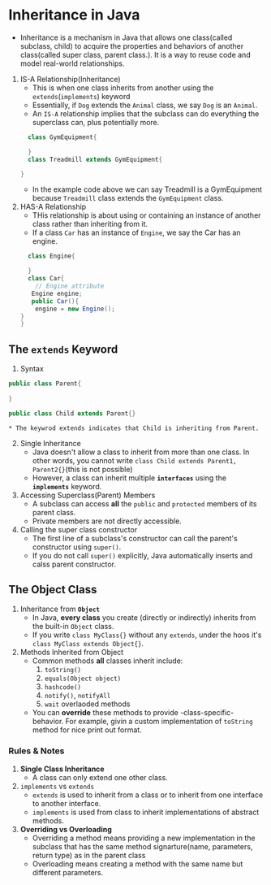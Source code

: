# Inheritance in Java
- Inheritance is a mechanism in Java that allows one class(called subclass, child)
to acquire the properties and behaviors of another class(called super class,
parent class.). It is a way to reuse code and model real-world relationships.
1. IS-A Relationship(Inheritance)
    * This is when one class inherits from another using the `extends`(`implements`)
   keyword
    * Essentially, if `Dog` extends the `Animal` class, we say `Dog` is an `Animal`.
    * An `IS-A` relationship implies that the subclass can do everything the superclass
   can, plus potentially more.
    ```java
      class GymEquipment{
   
      }
      class Treadmill extends GymEquipment{
   
    }
    ```
    * In the example code above we can say Treadmill is a GymEquipment
   because `Treadmill` class extends the `GymEquipment` class.
2. HAS-A Relationship
    * THis relationship is about using or containing an instance of another class
   rather than  inheriting from it.
    * If a class `Car` has an instance of `Engine`, we say the Car has an engine.
    ```java
      class Engine{
   
      }
      class Car{
        // Engine attribute
       Engine engine;
       public Car(){
        engine = new Engine();
   }
   }
    ```

## The `extends` Keyword
1. Syntax
```java
public class Parent{
    
}

public class Child extends Parent{}
``` 
    * The keywrod extends indicates that Child is inheriting from Parent.

2. Single Inheritance 
    * Java doesn't allow a class to inherit from more than one class. In other words,
   you cannot write `class Child extends Parent1, Parent2{}`(this is not possible)
    * However, a class can inherit multiple **`interfaces`** using the 
   **`implements`** keyword.
3. Accessing Superclass(Parent) Members
    * A subclass can access **all** the `public` and `protected` members of 
   its parent class.
    * Private members are not directly accessible.
4. Calling the super class constructor
    * The first line of a subclass's constructor can call the parent's constructor
   using `super()`.
    * If you do not call `super()` explicitly, Java automatically inserts and 
   calss parent constructor.

## The Object Class
1. Inheritance from **`Object`**
    * In Java, **every class** you create (directly or indirectly) inherits
   from the built-in `Object` class.
    * If you write `class MyClass{}` without any `extends`, under the hoos
   it's `class MyClass extends Object{}`.
2. Methods Inherited from Object
    * Common methods **all** classes inherit include:
        1. `toString()`
        2. `equals(Object object)`
        3. `hashcode()` 
        4. `notify()`, `notifyAll`
        5. `wait` overlaoded methods
    * You can **override** these methods to provide -class-specific- behavior.
   For example, givin a custom implementation of `toString` method for nice 
   print out format. 

### Rules & Notes
1. **Single Class Inheritance**
    - A class can only extend one other class.
2. `implements` vs `extends`
    * `extends` is used to inherit from a class or to inherit from one interface
   to another interface.
    * `implements` is used from class to inherit implementations of abstract methods.
3. **Overriding vs Overloading**
    * Overriding a method means providing a new implementation in the subclass that 
   has the same method signarture(name, parameters, return type) as in the parent class
   * Overloading means creating a method with the same name but different parameters.
   









